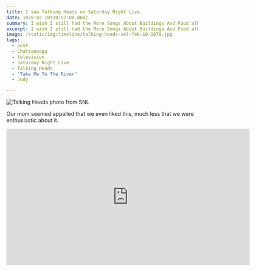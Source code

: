 ```yaml
---
title: I saw Talking Heads on Saturday Night Live.
date: 1979-02-10T20:57:00.000Z
summary: I wish I still had the More Songs About Buildings And Food album.
excerpt: I wish I still had the More Songs About Buildings And Food album.
image: /static/img/timeline/talking-heads-snl-feb-10-1979.jpg
tags:
  - post
  - Chattanooga
  - television
  - Saturday Night Live
  - Talking Heads
  - "Take Me To The River"
  - Judy

---
```


![Talking Heads photo from SNL](/static/img/timeline/talking-heads-on-snl-feb-10-1979.jpg)

Our mom seemed appalled that we even liked this, much less that we were enthusiastic about it.

<iframe src="https://player.vimeo.com/video/65211394?h=8d57e4cd40" width="640" height="360" frameborder="0" allow="autoplay; fullscreen; picture-in-picture" allowfullscreen></iframe>